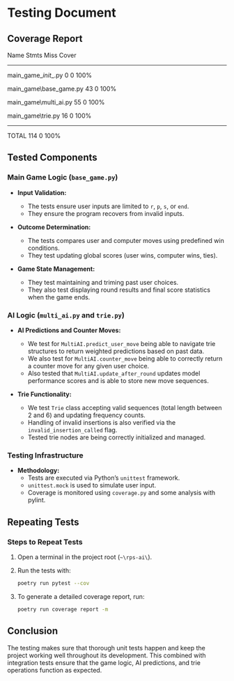 # Testing Document

## Coverage Report

Name                     Stmts   Miss  Cover

--------------------------------------------

main_game\__init__.py        0      0   100%

main_game\base_game.py      43      0   100%

main_game\multi_ai.py       55      0   100%

main_game\trie.py           16      0   100%

--------------------------------------------

TOTAL                      114      0   100%

## Tested Components

### Main Game Logic (`base_game.py`)

- **Input Validation:**  
  - The tests ensure user inputs are limited to `r`, `p`, `s`, or `end`.  
  - They ensure the program recovers from invalid inputs.

- **Outcome Determination:**  
  - The tests compares user and computer moves using predefined win conditions.  
  - They test updating global scores (user wins, computer wins, ties).

- **Game State Management:**  
  - They test maintaining and triming past user choices.
  - They also test displaying round results and final score statistics when the game ends.

### AI Logic (`multi_ai.py` and `trie.py`)

- **AI Predictions and Counter Moves:**  
  - We test for `MultiAI.predict_user_move` being able to navigate trie structures to return weighted predictions based on past data.
  - We also test for `MultiAI.counter_move` being able to correctly return a counter move for any given user choice.
  - Also tested that `MultiAI.update_after_round` updates model performance scores and is able to store new move sequences.

- **Trie Functionality:**  
  - We test `Trie` class accepting valid sequences (total length between 2 and 6) and updating frequency counts.
  - Handling of invalid insertions is also verified via the `invalid_insertion_called` flag.
  - Tested trie nodes are being correctly initialized and managed.

### Testing Infrastructure

- **Methodology:**  
  - Tests are executed via Python’s `unittest` framework.
  - `unittest.mock` is used to simulate user input.
  - Coverage is monitored using `coverage.py` and some analysis with pylint.

## Repeating Tests

### Steps to Repeat Tests

1. Open a terminal in the project root (`~\rps-ai\`).
2. Run the tests with:

   ```bash
   poetry run pytest --cov
   ```

3. To generate a detailed coverage report, run:

   ```bash
   poetry run coverage report -m
   ```

## Conclusion

The testing makes sure that thorough unit tests happen and keep the project working well throughout its development. This combined with integration tests ensure that the game logic, AI predictions, and trie operations function as expected.
